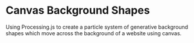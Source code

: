 # Canvas Background Shapes

Using Processing.js to create a particle system of generative background shapes which move across the background of a website using canvas.
